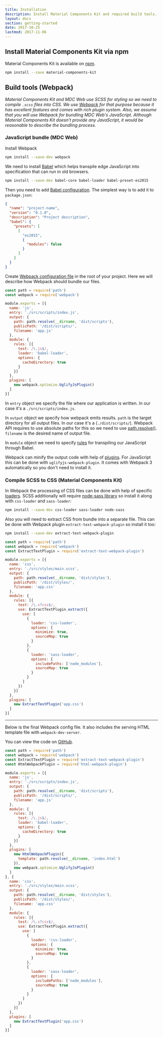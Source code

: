 ```yaml
---
title: Installation
description: Install Material Components Kit and required build tools.
layout: docs
section: getting-started
date: 2017-10-25
lastmod: 2017-11-06
---
```


## Install Material Components Kit via npm

Material Components Kit is available on [npm](https://npmjs.com/material-components-kit).

```bash
npm install --save material-components-kit
```

## Build tools (Webpack)

_Material Components Kit and MDC Web use SCSS for styling so we need to compile `.scss` files into CSS.
We use [Webpack](https://webpack.js.org/) for that purpose because it has excellent features
and comes with rich plugin system. Also, we assume that you will use Webpack for bundling MDC Web's
JavaScript. Although Material Components Kit doesn’t provide any JavaScript, it would be reasonable to
describe the bundling process._

### JavaScript bundle (MDC Web)

Install Webpack

```bash
npm install --save-dev webpack
```

We need to install [Babel](https://babeljs.io) which helps transpile edge JavaScript into
specification that can run in old browsers.

```bash
npm install --save-dev babel-core babel-loader babel-preset-es2015
```

Then you need to add [Babel configuration](https://babeljs.io/docs/usage/babelrc/). The simplest way is to add it to `package.json`:

```json
{
  "name": "project-name",
  "version": "0.1.0",
  "description": "Project description",
  "babel": {
    "presets": [
      [
        "es2015",
        {
          "modules": false
        }
      ]
    ]
  }
}
```

Create [Webpack configuration file](https://webpack.js.org/configuration/) in the root of your
project. Here we will describe how Webpack should bundle our files.

```js
const path = require('path')
const webpack = require('webpack')

module.exports = [{
  name: 'js',
  entry: './src/scripts/index.js',
  output: {
    path: path.resolve(__dirname, 'dist/scripts'),
    publicPath: '/dist/scripts/',
    filename: 'app.js'
  },
  module: {
    rules: [{
      test: /\.js$/,
      loader: 'babel-loader',
      options: {
        cacheDirectory: true
      }
    }]
  },
  plugins: [
    new webpack.optimize.UglifyJsPlugin()
  ]
}]
```

In `entry` object we specify the file where our application is written. In our case it's a
`./src/scripts/index.js`.

In `output` object we specify how webpack emits results. `path` is the target directory for all
output files. In our case it's a (`./dist/scripts/`). Webpack API requires to use absolute paths
for this so we need to use
[path.resolve()](https://nodejs.org/docs/latest/api/path.html#path_path_resolve_paths).
`filename` is the desired name of output file.

In `module` object we need to specify
[rules](https://webpack.js.org/configuration/module/#module-rules) for transpiling our JavaScript
through Babel.

Webpack can minify the output code with help of [plugins](https://webpack.js.org/concepts/plugins/).
For JavaScript this can be done with `uglifyjs-webpack-plugin`. It comes with Webpack 3
automatically so you don't need to install it.

### Compile SCSS to CSS (Material Components Kit)

In Webpack the processing of CSS files can be done with help of specific
[loaders](https://webpack.js.org/concepts/#loaders). SCSS additionally will require
[node-sass library](https://www.npmjs.com/package/node-sass) so install it along with
`css-loader` and `sass-loader`:

```bash
npm install --save-dev css-loader sass-loader node-sass
```

Also you will need to extract CSS from bundle into a separate file. This can be done with Webpack
plugin `extract-text-webpack-plugin` so install it too:

```bash
npm install --save-dev extract-text-webpack-plugin
```

```js
const path = require('path')
const webpack = require('webpack')
const ExtractTextPlugin = require('extract-text-webpack-plugin')

module.exports = [{
  name: 'css',
  entry: './src/styles/main.scss',
  output: {
    path: path.resolve(__dirname, 'dist/styles'),
    publicPath: '/dist/styles/',
    filename: 'app.css'
  },
  module: {
    rules: [{
      test: /\.s?css$/,
      use: ExtractTextPlugin.extract({
        use: [
          {
            loader: 'css-loader',
            options: {
              minimize: true,
              sourceMap: true
            }
          },
          {
            loader: 'sass-loader',
            options: {
              includePaths: ['node_modules'],
              sourceMap: true
            }
          }
        ]
      })
    }]
  },
  plugins: [
    new ExtractTextPlugin('app.css')
  ]
}]
```

<hr class="mk-my--md">

Below is the final Webpack config file. It also includes the serving HTML template file with
`webpack-dev-server`.

You can view the code on [GitHub](https://github.com/webdenimsamples/material-components-kit-vanillajs).

```js
const path = require('path')
const webpack = require('webpack')
const ExtractTextPlugin = require('extract-text-webpack-plugin')
const HtmlWebpackPlugin = require('html-webpack-plugin')

module.exports = [{
  name: 'js',
  entry: './src/scripts/index.js',
  output: {
    path: path.resolve(__dirname, 'dist/scripts'),
    publicPath: '/dist/scripts/',
    filename: 'app.js'
  },
  module: {
    rules: [{
      test: /\.js$/,
      loader: 'babel-loader',
      options: {
        cacheDirectory: true
      }
    }]
  },
  plugins: [
    new HtmlWebpackPlugin({
      template: path.resolve(__dirname, 'index.html')
    }),
    new webpack.optimize.UglifyJsPlugin()
  ]
}, {
  name: 'css',
  entry: './src/styles/main.scss',
  output: {
    path: path.resolve(__dirname, 'dist/styles'),
    publicPath: '/dist/styles/',
    filename: 'app.css'
  },
  module: {
    rules: [{
      test: /\.s?css$/,
      use: ExtractTextPlugin.extract({
        use: [
          {
            loader: 'css-loader',
            options: {
              minimize: true,
              sourceMap: true
            }
          },
          {
            loader: 'sass-loader',
            options: {
              includePaths: ['node_modules'],
              sourceMap: true
            }
          }
        ]
      })
    }]
  },
  plugins: [
    new ExtractTextPlugin('app.css')
  ]
}]
```

